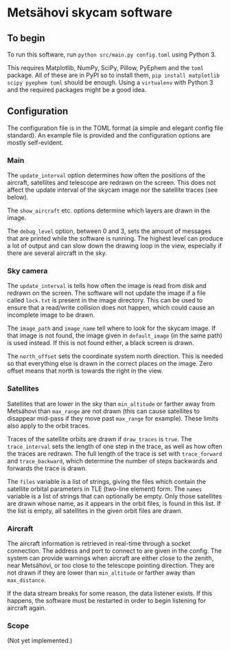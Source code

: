
# Metsähovi skycam software

## To begin

To run this software, run `python src/main.py config.toml` using Python 3.

This requires Matplotlib, NumPy, SciPy, Pillow, PyEphem and the `toml` package. All of
these are in PyPI so to install them, `pip install matplotlib scipy pyephem toml` should
be enough. Using a `virtualenv` with Python 3 and the required packages might be a good
idea.


## Configuration

The configuration file is in the TOML format (a simple and elegant config file standard).
An example file is provided and the configuration options are mostly self-evident.

### Main

The `update_interval` option determines how often the positions of the aircraft,
satellites and telescope are redrawn on the screen. This does not affect the update
interval of the skycam image nor the satellite traces (see below).

The `show_aircraft` etc. options determine which layers are drawn in the image.

The `debug_level` option, between 0 and 3, sets the amount of messages that are printed
while the software is running. The highest level can produce a lot of output and can slow
down the drawing loop in the view, especially if there are several aircraft in the sky.

### Sky camera

The `update_interval` is tells how often the image is read from disk and redrawn on the
screen. The software will not update the image if a file called `lock.txt` is present in
the image directory. This can be used to ensure that a read/write collision does not
happen, which could cause an incomplete image to be drawn.

The `image_path` and `image_name` tell where to look for the skycam image. If that image
is not found, the image given in `default_image` (in the same path) is used instead. If
this is not found either, a black screen is drawn.

The `north_offset` sets the coordinate system north direction. This is needed so that
everything else is drawn in the correct places on the image. Zero offset means that north
is towards the right in the view.

### Satellites

Satellites that are lower in the sky than `min_altitude` or farther away from Metsähovi
than `max_range` are not drawn (this can cause satellites to disappear mid-pass if they
move past `max_range` for example). These limits also apply to the orbit traces.

Traces of the satellite orbits are drawn if `draw_traces` is `true`. The `trace_interval`
sets the length of one step in the trace, as well as how often the traces are redrawn.
The full length of the trace is set with `trace_forward` and `trace_backward`, which
determine the number of steps backwards and forwards the trace is drawn.

The `files` variable is a list of strings, giving the files which contain the satellite
orbital parameters in TLE (two-line element) form. The `names` variable is a list of
strings that can optionally be empty. Only those satellites are drawn whose name, as it
appears in the orbit files, is found in this list. If the list is empty, all satellites
in the given orbit files are drawn.


### Aircraft

The aircraft information is retrieved in real-time through a socket connection. The
address and port to connect to are given in the config. The system can provide warnings
when aircraft are either close to the zenith, near Metsähovi, or too close to the
telescope pointing direction. They are not drawn if they are lower than `min_altitude` or
farther away than `max_distance`.

If the data stream breaks for some reason, the data listener exists. If this happens, the
software must be restarted in order to begin listening for aircraft again.

### Scope

(Not yet implemented.)


